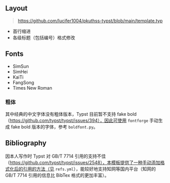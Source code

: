 ## Layout

> https://github.com/lucifer1004/pkuthss-typst/blob/main/template.typ

- 首行缩进
- 各级标题（包括编号）格式修改

## Fonts

- SimSun
- SimHei
- KaiTi
- FangSong
- Times New Roman

### 粗体

其中经典的中文字体没有粗体版本，Typst 目前暂不支持 fake bold（https://github.com/typst/typst/issues/394），因此可使用 `fontforge` 手动生成 fake bold 版本的字体，参考 `boldfont.py`。

## Bibliography

因本人写作时 Typst 对 GB/T 7714 引用的支持不佳（https://github.com/typst/typst/issues/2548），本模板提供了一种手动添加格式化后的引用的方法（见 `refs.yml`），能较好地支持知网等国内平台（知网的 GB/T 7714 引用的信息比 BibTex 格式的更加丰富）。
